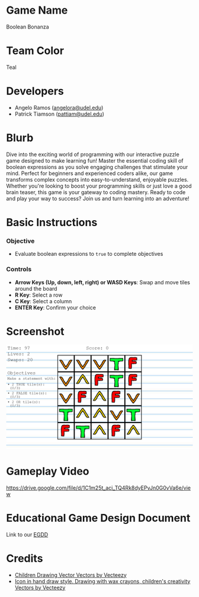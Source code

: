 # Game Name

Boolean Bonanza

# Team Color

Teal

# Developers

-   Angelo Ramos (angelora@udel.edu)
-   Patrick Tiamson (pattiam@udel.edu)

# Blurb

Dive into the exciting world of programming with our interactive puzzle game designed to make learning fun! Master the essential coding skill of boolean expressions as you solve engaging challenges that stimulate your mind. Perfect for beginners and experienced coders alike, our game transforms complex concepts into easy-to-understand, enjoyable puzzles. Whether you're looking to boost your programming skills or just love a good brain teaser, this game is your gateway to coding mastery. Ready to code and play your way to success? Join us and turn learning into an adventure!

# Basic Instructions

### Objective

-   Evaluate boolean expressions to `true` to complete objectives

### Controls

-   **Arrow Keys (Up, down, left, right) or WASD Keys**: Swap and move tiles around the board
-   **R Key**: Select a row
-   **C Key**: Select a column
-   **ENTER Key**: Confirm your choice

# Screenshot

![Screenshot of gameplay in action](docs/large.png)

# Gameplay Video

https://drive.google.com/file/d/1C1m25t_aci_TQ4Rk8dyEPvJn0G0vVa6e/view

# Educational Game Design Document

Link to our [EGDD](https://ud-s24-cisc374.github.io/final-project-teal/docs/egdd)

# Credits

-   <a href="https://www.vecteezy.com/vector-art/145740-children-drawing-vector">Children Drawing Vector Vectors by Vecteezy</a>
-   <a href="https://www.vecteezy.com/vector-art/6561612-icon-in-hand-draw-style-drawing-with-wax-crayons-children-s-creativity">Icon in hand draw style. Drawing with wax crayons, children&#39;s creativity Vectors by Vecteezy</a>

